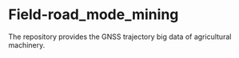 # Field-road_mode_mining
The repository provides the GNSS trajectory big data of agricultural machinery.
